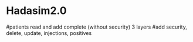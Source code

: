 # Hadasim2.0

#patients read and add complete (without security) 3 layers
#add security, delete, update, injections, positives
